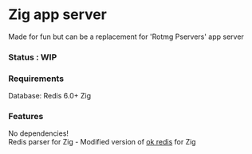 # Zig app server

Made for fun but can be a replacement for 'Rotmg Pservers' app server

### Status : WIP

### Requirements
Database: Redis 6.0+
Zig

### Features
No dependencies! <br/>
Redis parser for Zig - Modified version of [ok redis](https://github.com/kristoff-it/zig-okredis) for Zig
